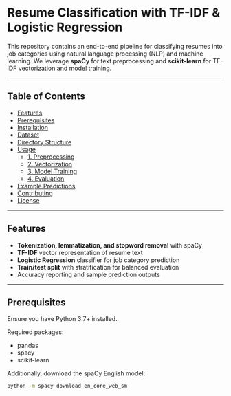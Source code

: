 # Resume Classification with TF-IDF & Logistic Regression

This repository contains an end-to-end pipeline for classifying resumes into job categories using natural language processing (NLP) and machine learning. We leverage **spaCy** for text preprocessing and **scikit-learn** for TF-IDF vectorization and model training.

---

## Table of Contents

- [Features](#features)
- [Prerequisites](#prerequisites)
- [Installation](#installation)
- [Dataset](#dataset)
- [Directory Structure](#directory-structure)
- [Usage](#usage)
  - [1. Preprocessing](#1-preprocessing)
  - [2. Vectorization](#2-vectorization)
  - [3. Model Training](#3-model-training)
  - [4. Evaluation](#4-evaluation)
- [Example Predictions](#example-predictions)
- [Contributing](#contributing)
- [License](#license)

---

## Features

- **Tokenization, lemmatization, and stopword removal** with spaCy  
- **TF-IDF** vector representation of resume text  
- **Logistic Regression** classifier for job category prediction  
- **Train/test split** with stratification for balanced evaluation  
- Accuracy reporting and sample prediction outputs  

---

## Prerequisites

Ensure you have Python 3.7+ installed.

Required packages:

- pandas  
- spacy  
- scikit-learn  

Additionally, download the spaCy English model:

```bash
python -m spacy download en_core_web_sm
